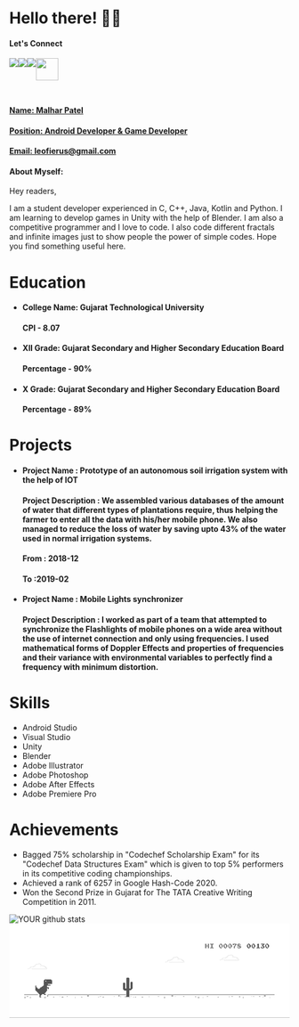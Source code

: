 # Hello there! 👋🏻

#### Let's Connect<br>

<a href=https://www.linkedin.com/in/malhar-patel-199431105/ > <img align="left" src="https://img.icons8.com/color/48/000000/linkedin.png"></img></a>


<a href=https://twitter.com/leofierus > <img align="left" src="https://img.icons8.com/color/48/000000/twitter.png"></img></a>


<a href=https://www.instagram.com/leofierus/ > <img align="left" src="https://img.icons8.com/color/48/000000/instagram-new.png"></img></a>


<a href="https://dev.to/leofierus"> <img align="left" src="https://d2fltix0v2e0sb.cloudfront.net/dev-badge.svg"  height="40" width="40"></img></br>
<br>

</br>

#### 
#### Name: Malhar Patel
#### Position: Android Developer & Game Developer
#### Email: leofierus@gmail.com

#### <h4>About Myself: 
Hey readers,

I am a student developer experienced in C, C++, Java, Kotlin and Python. I am learning to develop games in Unity with the help of Blender. I am also a competitive programmer and I love to code. I also code different fractals and infinite images just to show people the power of simple codes. Hope you find something useful here.</h4>

# Education

 <ul>
 <li> <h4>College Name: Gujarat Technological University</h4>
 <h4> CPI - 8.07 </h4>
 </li>
 <li> <h4>XII Grade: Gujarat Secondary and Higher Secondary Education Board</h4>
 <h4> Percentage - 90% </h4>
 </li>
 <li> <h4>X Grade: Gujarat Secondary and Higher Secondary Education Board</h4>
 <h4> Percentage - 89% </h4>
 </li></ul>

# Projects

<ul>
<li> <h4>Project Name : Prototype of an autonomous soil irrigation system with the help of IOT</h4> 
<h4> Project Description : We assembled various databases of the amount of water that different types of plantations require, thus helping the farmer to enter all the data with his/her mobile phone. We also managed to reduce the loss of water by saving upto 43% of the water used in normal irrigation systems.</h4> 
<h4>  From : 2018-12</h4> 
 <h4>  To :2019-02</h4> 
 </li> 
<li> <h4>Project Name : Mobile Lights synchronizer</h4> 
<h4> Project Description : I worked as part of a team that attempted to synchronize the Flashlights of mobile phones on a wide area without the use of internet connection and only using frequencies. I used mathematical forms of Doppler Effects and properties of frequencies and their variance with environmental variables to perfectly find a frequency with minimum distortion.</h4> 
 </li></ul>

# Skills
- Android Studio
- Visual Studio
- Unity
- Blender
- Adobe Illustrator
- Adobe Photoshop
- Adobe After Effects
- Adobe Premiere Pro

# Achievements

<ul><li>Bagged 75% scholarship in "Codechef Scholarship Exam" for its "Codechef Data Structures Exam" which is given to top 5% performers in its competitive coding championships.</li> <li>Achieved a rank of 6257 in Google Hash-Code 2020.</li> <li>Won the Second Prize in Gujarat for The TATA Creative Writing Competition in 2011.</li></ul>


![YOUR github stats](https://github-readme-stats.vercel.app/api?username=Leofierus)
![Dino](https://raw.githubusercontent.com/Leofierus/Leofierus/master/dino.gif)
